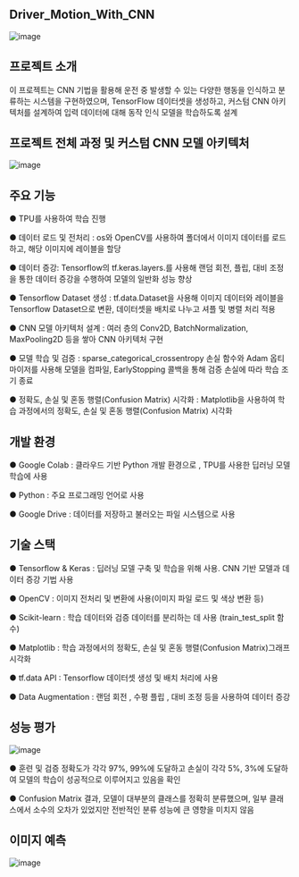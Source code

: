 Driver_Motion_With_CNN
----------------
![image](https://github.com/user-attachments/assets/71711911-7e66-4f89-82cf-f0d03cc8c5b8)


프로젝트 소개
----
이 프로젝트는 CNN 기법을 활용해 운전 중 발생할 수 있는 다양한 행동을 인식하고 분류하는 시스템을 구현하였으며, 
TensorFlow 데이터셋을 생성하고, 커스텀 CNN 아키텍처를 설계하여 입력 데이터에 대해 동작 인식 모델을 학습하도록 설계

프로젝트 전체 과정 및 커스텀 CNN 모델 아키텍처
---
![image](https://github.com/user-attachments/assets/54a012b7-a407-4372-8279-6ce6d6012336)


주요 기능
----
● TPU를 사용하여 학습 진행

● 데이터 로드 및 전처리 : os와 OpenCV를 사용하여 폴더에서 이미지 데이터를 로드하고, 해당 이미지에 레이블을 할당

● 데이터 증강: Tensorflow의 tf.keras.layers.를 사용해 랜덤 회전, 플립, 대비 조정을 통한 데이터 증강을 수행하여 모델의 일반화 성능 향상

● Tensorflow Dataset 생성 : tf.data.Dataset을 사용해 이미지 데이터와 레이블을 Tensorflow Dataset으로 변환, 데이터셋을 배치로 나누고 셔플 및 병렬 처리 적용

● CNN 모델 아키텍처 설계 : 여러 층의 Conv2D, BatchNormalization, MaxPooling2D 등을 쌓아 CNN 아키텍처 구현

● 모델 학습 및 검증 : sparse_categorical_crossentropy 손실 함수와 Adam 옵티마이저를 사용해 모델을 컴파일, EarlyStopping 콜백을 통해 검증 손실에 따라 학습 조기 종료

● 정확도, 손실 및 혼동 행렬(Confusion Matrix) 시각화 : Matplotlib을 사용하여 학습 과정에서의 정확도, 손실 및 혼동 행렬(Confusion Matrix) 시각화

개발 환경
----
● Google Colab : 클라우드 기반 Python 개발 환경으로 , TPU를 사용한 딥러닝 모델 학습에 사용

● Python : 주요 프로그래밍 언어로 사용

● Google Drive : 데이터를 저장하고 불러오는 파일 시스템으로 사용

기술 스택
----
● Tensorflow & Keras : 딥러닝 모델 구축 및 학습을 위해 사용. CNN 기반 모델과 데이터 증강 기법 사용

● OpenCV : 이미지 전처리 및 변환에 사용(이미지 파일 로드 및 색상 변환 등)

● Scikit-learn : 학습 데이터와 검증 데이터를 분리하는 데 사용 (train_test_split 함수)

● Matplotlib : 학습 과정에서의 정확도, 손실 및 혼동 행렬(Confusion Matrix)그래프 시각화

● tf.data API : Tensorflow 데이터셋 생성 및 배치 처리에 사용

● Data Augmentation : 랜덤 회전 , 수평 플립 , 대비 조정 등을 사용하여 데이터 증강

성능 평가
--
![image](https://github.com/user-attachments/assets/a1f5e178-9207-49ad-bb49-f06e77f79722)

● 훈련 및 검증 정확도가  각각 97%, 99%에 도달하고 손실이 각각 5%, 3%에 도달하여 모델의 학습이 성공적으로 이루어지고 있음을 확인

● Confusion Matrix 결과, 모델이 대부분의 클래스를 정확히 분류했으며, 일부 클래스에서 소수의 오차가 있었지만 전반적인 분류 성능에 큰 영향을 미치지 않음

이미지 예측
---
![image](https://github.com/user-attachments/assets/a1900427-0893-4d1e-b18d-bf83d190935d)


